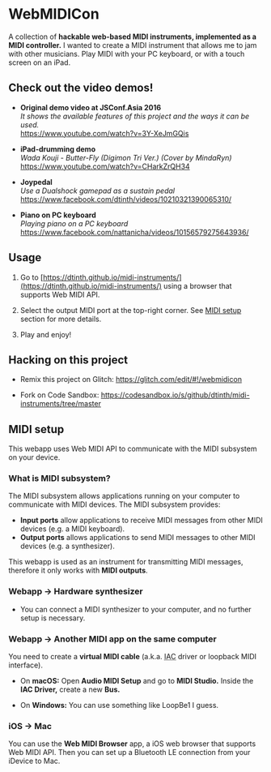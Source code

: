 # WebMIDICon

A collection of **hackable web-based MIDI instruments, implemented as a MIDI controller.**
I wanted to create a MIDI instrument that allows me to jam with other musicians.
Play MIDI with your PC keyboard, or with a touch screen on an iPad.

## Check out the video demos!

- **Original demo video at JSConf.Asia 2016**<br />
  _It shows the available features of this project and the ways it can be used._<br />
  https://www.youtube.com/watch?v=3Y-XeJmGQis

- **iPad-drumming demo**<br />
  _Wada Kouji - Butter-Fly (Digimon Tri Ver.) (Cover by MindaRyn)_<br />
  https://www.youtube.com/watch?v=CHarkZrQH34

- **Joypedal**<br />
  _Use a Dualshock gamepad as a sustain pedal_<br />
  https://www.facebook.com/dtinth/videos/10210321390065310/

- **Piano on PC keyboard**<br />
  _Playing piano on a PC keyboard_<br />
  https://www.facebook.com/nattanicha/videos/10156579275643936/

## Usage

1. Go to [https://dtinth.github.io/midi-instruments/](https://dtinth.github.io/midi-instruments/) using a browser that supports Web MIDI API.

2. Select the output MIDI port at the top-right corner. See [MIDI setup](#midi-setup) section for more details.

3. Play and enjoy!

## Hacking on this project

- Remix this project on Glitch: https://glitch.com/edit/#!/webmidicon

- Fork on Code Sandbox: https://codesandbox.io/s/github/dtinth/midi-instruments/tree/master

## MIDI setup

This webapp uses Web MIDI API to communicate with the MIDI subsystem on your device.

### What is MIDI subsystem?

The MIDI subsystem allows applications running on your computer to communicate with MIDI devices.
The MIDI subsystem provides:

- **Input ports** allow applications to receive MIDI messages from other MIDI devices (e.g. a MIDI keyboard).
- **Output ports** allows applications to send MIDI messages to other MIDI devices (e.g. a synthesizer).

This webapp is used as an instrument for transmitting MIDI messages, therefore it only works with **MIDI outputs**.

### Webapp &rarr; Hardware synthesizer

- You can connect a MIDI synthesizer to your computer, and no further setup is necessary.

### Webapp &rarr; Another MIDI app on the same computer

You need to create a **virtual MIDI cable** (a.k.a. <acronym title="inter-application communication">IAC</acronym> driver or loopback MIDI interface).

- On **macOS:** Open **Audio MIDI Setup** and go to **MIDI Studio.** Inside the **IAC Driver,** create a new **Bus.**

- On **Windows:** You can use something like LoopBe1 I guess.

### iOS &rarr; Mac

You can use the **Web MIDI Browser** app, a iOS web browser that supports Web MIDI API.
Then you can set up a Bluetooth LE connection from your iDevice to Mac.
